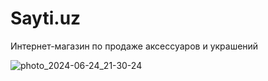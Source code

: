 # Sayti.uz

Интернет-магазин по продаже аксессуаров и украшений

![photo_2024-06-24_21-30-24](https://github.com/rxfr-dvpr/Sayti.uz/assets/99332462/b644a3af-bdba-44f3-b3c7-1ffbae4a173e)
